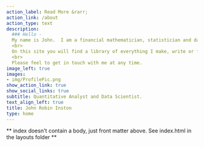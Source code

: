 ```yaml
---
action_label: Read More &rarr;
action_link: /about
action_type: text
description: 
  ### Hello - 
  My name is John.  I am a financial mathematician, statistician and data scientist.  <br>
  <br>
  On this site you will find a library of everything I make, write or feel compelled to share on the internet.  <br>
  <br>
  Please feel to get in touch with me at any time.
image_left: true
images:
- img/ProfilePic.png
show_action_link: true
show_social_links: true
subtitle: Quantitative Analyst and Data Scientist.
text_align_left: true
title: John Robin Inston
type: home
---
```


** index doesn't contain a body, just front matter above.
See index.html in the layouts folder **
